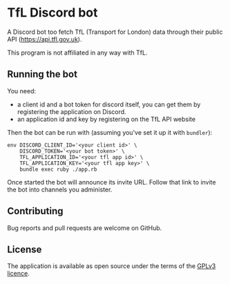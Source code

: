 # TfL Discord bot

A Discord bot too fetch TfL (Transport for London) data through their
public API (https://api.tfl.gov.uk).

This program is not affiliated in any way with TfL.

## Running the bot

You need:
* a client id and a bot token for discord itself, you can get them by
  registering the application on Discord.
* an application id and key by registering on the TfL API website

Then the bot can be run with (assuming you've set it up it with `bundler`):

    env DISCORD_CLIENT_ID='<your client id>' \
        DISCORD_TOKEN='<your bot token>' \
        TFL_APPLICATION_ID='<your tfl app id>' \
        TFL_APPLICATION_KEY='<your tfl app key>' \
        bundle exec ruby ./app.rb

Once started the bot will announce its invite URL. Follow that link to invite
the bot into channels you administer.

## Contributing

Bug reports and pull requests are welcome on GitHub.

## License

The application is available as open source under the terms of the
[GPLv3 licence](http://opensource.org/licenses/GPL-3.0).
